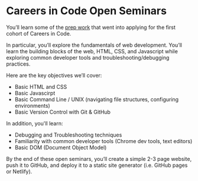 # Careers in Code Open Seminars

You’ll learn some of the [prep work](https://docs.google.com/document/d/1gwBAH4vbur9GdpnOjt12nrD7rdmWxZJXp5vqyzvhqeQ/edit) that went into applying for the first cohort of Careers in Code. 

In particular, you’ll explore the fundamentals of web development. You’ll learn the building blocks of the web, HTML, CSS, and Javascript while exploring common developer tools and troubleshooting/debugging practices.

Here are the key objectives we’ll cover:
- Basic HTML and CSS
- Basic Javascirpt
- Basic Command Line / UNIX (navigating file structures, configuring environments)
- Basic Version Control with Git & GitHub

In addition, you'll learn:
- Debugging and Troubleshooting techniques
- Familiarity with common developer tools (Chrome dev tools, text editors)
- Basic DOM (Document Object Model) 

By the end of these open seminars, you’ll create a simple 2-3 page website, push it to GitHub, and deploy it to a static site generator (i.e. GitHub pages or Netlify).